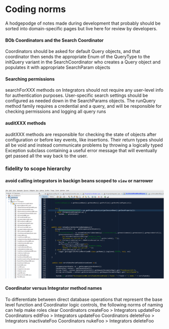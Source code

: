 # Coding norms
A hodgepodge of notes made during development that probably should be sorted into domain-specific pages but live here for review by developers.

#### BOb Coordinators and the Search Coordinator
Coordinators should be asked for default Query objects, and that coordinator then sends the appropriate Enum of the QueryType to the initQuery variant in the SearchCoordinator who creates a Query object and populates it with appropriate SearchParam objects

#### Searching permissions
searchForXXX methods on Integrators should not require any user-level info for authentication purposes. User-specific search settings should be configured as needed down in the SearchParams objects. The runQuery method family requires a credential and a query, and will be responsible for checking permissions and logging all query runs

#### auditXXX methods
auditXXX methods are responsible for checking the state of objects after configuration or before key events, like insertions. Their return types should all be void and instead communicate problems by throwing a logically typed Exception subclass containing a useful error message that will eventually get passed all the way back to the user.

### fidelity to scope hierarchy
#### avoid calling integrators in backign beans scoped to `view` or narrower
![calling integrator in backing bean](img/designpattern-nonexmple-callingintegratorinbackingbean.png)


#### Coordinator versus Integrator method names
To differentiate between direct database operations that represent the base level function and Coordinator logic controls, the following norms of naming can help make roles clear
Coordinators createFoo &gt; Integrators updateFoo
Coordinators editFoo &gt; Integrators updateFoo
Coordinators deleteFoo &gt; Integrators inactivateFoo
Coordinators nukeFoo &gt; Integrators deleteFoo